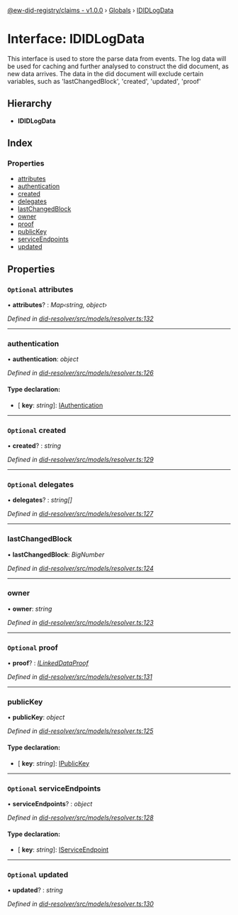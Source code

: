 [@ew-did-registry/claims - v1.0.0](../README.md) › [Globals](../globals.md) › [IDIDLogData](ididlogdata.md)

# Interface: IDIDLogData

This interface is used to store the parse data from events.
The log data will be used for caching and further analysed to construct the did document,
as new data arrives.
The data in the did document will exclude certain variables, such as
'lastChangedBlock', 'created', 'updated', 'proof'

## Hierarchy

* **IDIDLogData**

## Index

### Properties

* [attributes](ididlogdata.md#optional-attributes)
* [authentication](ididlogdata.md#authentication)
* [created](ididlogdata.md#optional-created)
* [delegates](ididlogdata.md#optional-delegates)
* [lastChangedBlock](ididlogdata.md#lastchangedblock)
* [owner](ididlogdata.md#owner)
* [proof](ididlogdata.md#optional-proof)
* [publicKey](ididlogdata.md#publickey)
* [serviceEndpoints](ididlogdata.md#optional-serviceendpoints)
* [updated](ididlogdata.md#optional-updated)

## Properties

### `Optional` attributes

• **attributes**? : *Map‹string, object›*

*Defined in [did-resolver/src/models/resolver.ts:132](https://github.com/energywebfoundation/ew-did-registry/blob/5f4bc4b/packages/did-resolver/src/models/resolver.ts#L132)*

___

###  authentication

• **authentication**: *object*

*Defined in [did-resolver/src/models/resolver.ts:126](https://github.com/energywebfoundation/ew-did-registry/blob/5f4bc4b/packages/did-resolver/src/models/resolver.ts#L126)*

#### Type declaration:

* \[ **key**: *string*\]: [IAuthentication](iauthentication.md)

___

### `Optional` created

• **created**? : *string*

*Defined in [did-resolver/src/models/resolver.ts:129](https://github.com/energywebfoundation/ew-did-registry/blob/5f4bc4b/packages/did-resolver/src/models/resolver.ts#L129)*

___

### `Optional` delegates

• **delegates**? : *string[]*

*Defined in [did-resolver/src/models/resolver.ts:127](https://github.com/energywebfoundation/ew-did-registry/blob/5f4bc4b/packages/did-resolver/src/models/resolver.ts#L127)*

___

###  lastChangedBlock

• **lastChangedBlock**: *BigNumber*

*Defined in [did-resolver/src/models/resolver.ts:124](https://github.com/energywebfoundation/ew-did-registry/blob/5f4bc4b/packages/did-resolver/src/models/resolver.ts#L124)*

___

###  owner

• **owner**: *string*

*Defined in [did-resolver/src/models/resolver.ts:123](https://github.com/energywebfoundation/ew-did-registry/blob/5f4bc4b/packages/did-resolver/src/models/resolver.ts#L123)*

___

### `Optional` proof

• **proof**? : *[ILinkedDataProof](ilinkeddataproof.md)*

*Defined in [did-resolver/src/models/resolver.ts:131](https://github.com/energywebfoundation/ew-did-registry/blob/5f4bc4b/packages/did-resolver/src/models/resolver.ts#L131)*

___

###  publicKey

• **publicKey**: *object*

*Defined in [did-resolver/src/models/resolver.ts:125](https://github.com/energywebfoundation/ew-did-registry/blob/5f4bc4b/packages/did-resolver/src/models/resolver.ts#L125)*

#### Type declaration:

* \[ **key**: *string*\]: [IPublicKey](ipublickey.md)

___

### `Optional` serviceEndpoints

• **serviceEndpoints**? : *object*

*Defined in [did-resolver/src/models/resolver.ts:128](https://github.com/energywebfoundation/ew-did-registry/blob/5f4bc4b/packages/did-resolver/src/models/resolver.ts#L128)*

#### Type declaration:

* \[ **key**: *string*\]: [IServiceEndpoint](iserviceendpoint.md)

___

### `Optional` updated

• **updated**? : *string*

*Defined in [did-resolver/src/models/resolver.ts:130](https://github.com/energywebfoundation/ew-did-registry/blob/5f4bc4b/packages/did-resolver/src/models/resolver.ts#L130)*
